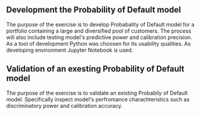 ## Development the Probability of Default model
The purpose of the exercise is to develop Probabality of Default model for a portfolio containing a large and diversified pool of customers. The process will also include testing model's predictive power and calibration precision. As a tool of development Python was choosen for its usability qualities. As developing environment Jupyter Notebook is used.

## Validation of an exesting Probability of Default model
The purpose of the exercise is to validate an existing Probabily of Default model. Specifically inspect model's perfromance charachteristics such as discriminatory power and calibration accuracy.
